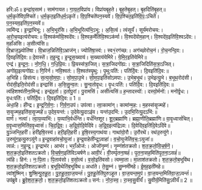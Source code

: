 

  
हरि:ॐ॥ इन्द्रा॑य॒साम॑। साम॑गायत। गा॒य॒त॒विप्रा॑य। विप्रा॑यबृह॒ते। बृ॒ह॒तेबृ॒हत्। बृ॒हदिति॑बृ॒हत्॥ ध॒र्म॒कृते॑विप॒श्चिते॑। ध॒र्म॒कृत॒इति॑ध॒र्म॒ऽकृते॑। वि॒प॒श्चिते॑पन॒स्यवे॑। वि॒प॒श्चित॒इति॑वि॒प॒:ऽचिते॑। प॒न॒स्यव॒इति॑प॒न॒स्यवे॑॥  
त्वमि॑न्द्र। इ॒न्द्रा॒भिभू:। अ॒भि॒भूर॑सि। अ॒भि॒भूरित्य॑भि॒ऽभू:। अ॒सि॒त्वं। त्वंसूर्यं॑। सूर्य॑मरोचय:। अ॒रो॒च॒यइत्य॑रोचय:॥ वि॒श्वक॑र्मावि॒श्वदे॑व:। वि॒श्वक॒र्मेति॑वि॒श्वऽक॑र्मा। वि॒श्वदे॑वोम॒हान्। वि॒श्वदे॑व॒इति॑वि॒श्वऽदे॑व:। म॒हाँअ॑सि। अ॒सीत्य॑सि॥  
वि॒भ्राज॒ञ्ज्योति॑षा। वि॒भ्राज॒न्निति॑वि॒ऽभ्राज॑न्। ज्योति॑षा॒स्व॑:। स्व१॒॑रग॑च्छ:। अग॑च्छोरोच॒नं। रो॒च॒नन्दि॒व:। दि॒वइति॑दि॒व:॥ दे॒वास्ते॑। त॒इ॒न्द्र॒। इ॒न्द्र॒स॒ख्याय॑। स॒ख्याय॑येमिरे। ये॒मि॒र॒इति॑येमिरे॥  
एन्द्र॑। इ॒न्द्र॒न॒:। नो॒ग॒धि॒। ग॒धि॒प्रि॒य:। प्रि॒यस्स॑त्रा॒जित्। स॒त्रा॒जिदगो॑ह्य:। स॒त्रा॒जिदिति॑स॒त्रा॒ऽजित्। अगो॑ह्य॒इत्यगो॑ह्य:॥ गि॒रिर्न। नवि॒श्वत॑:। वि॒श्वत॑स्पृ॒थु:। पृ॒थु:पति॑:। पति॑र्दि॒व:। दि॒वइति॑दि॒व:॥  
अ॒भिहि। हिस॑त्य। स॒त्य॒सो॒म॒पा॒:। सो॒म॒पा॒उ॒भे। सो॒म॒पा॒इति॑सोऽमपा:। उ॒भेब॒भूथ॑। उ॒भेइत्यु॒भे। ब॒भूथ॒रोद॑सी। रोद॑सी॒इति॒रोद॑सी॥ इन्द्रासि॑। अ॒सि॒सु॒न्व॒त:। सु॒न्व॒तोवृ॒ध:। वृ॒ध:पति॑:। पति॑र्दि॒व:। दि॒वइति॑दि॒व:॥  
त्वंहिशश्व॑तीना॒मिन्द्र॑। इन्द्र॑द॒र्ता। द॒र्तापु॒रां। पु॒रामसि॑। असीत्यसि॑॥ ह॒न्तादस्यो॑:। दस्यो॒र्मनो॑:। मनो॑र्वृ॒ध:। वृ॒ध:पति॑:। पति॑र्दि॒व:। दि॒वइति॑दि॒व:॥ 1 ॥  
अधा॒हि। ही॑न्द्र। इ॒न्द्र॒गि॒र्व॒ण॒:। गि॒र्व॒ण॒उप॑। उप॑त्वा। त्वा॒कामा॑न्। कामा॑न्म॒ह:। म॒हस्स॑सृ॒ज्महे॑। स॒सृ॒ज्मह॒इति॑स॒सृ॒ज्महे॑॥ उ॒देव॒यन्त॑:। उ॒देवेत्यु॒दाऽइ॑व। यन्त॑उ॒दभि॑:। उ॒दभि॒रित्यु॒दऽभि॑:॥  
वार्ण। नत्वा॑। त्वा॒य॒व्याभि॑:। य॒व्याभि॒र्वर्ध॑न्ति। वर्ध॑न्तिशूर। शू॒र॒ब्रह्मा॑णि। ब्रह्मा॒णीति॒ब्रह्मा॑णि॥ वा॒वृ॒ध्वासं॑चित्। व॒वृ॒ध्वास॒मिति॑व॒वृ॒ध्वासं॑। चि॒द॒द्रि॒व॒:। अ॒द्रि॒वो॒दि॒वेदि॑वे। अ॒द्रि॒व॒इत्य॑द्रिऽव:। दि॒वेदि॑व॒इति॑दि॒वेऽदि॑वे॥  
यु॒ञ्जन्ति॒हरी॑। हरी॑इषि॒रस्य॑। हरी॒इति॒हरी॑। इ॒षि॒रस्य॒गाथ॑या। गाथा॑यो॒रौ। उ॒रौरथे॑। रथ॑उ॒रुयु॑गे। उ॒रुयु॑ग॒इत्यु॒रुऽयु॑गे॥ इ॒न्द्र॒वाहा॑वचो॒युजा॑। इ॒न्द्र॒वाहेती॑न्द्र॒ऽवाहा॑। व॒चो॒युजेति॑व॒च॒:ऽयुजा॑॥  
त्वन्न॑:। न॒इ॒न्द्र॒। इ॒न्द्राभ॑र। आभ॑र। भराँ॒ओज॑:। ओजो॑नृ॒म्णं। नृ॒म्णंश॑तक्रतो। श॒त॒क्र॒तो॒वि॒च॒र्ष॒णॆ॒। श॒त॒क्र॒तो॒इति॑शतऽक्रतो। वि॒च॒र्ष॒ण॒इति॑विऽचर्षणे॥ आवी॒रं। वी॒रम्पृ॑तना॒षहं॑। पृ॒त॒ना॒सह॒मिति॑पृ॒त॒ना॒ऽसहं॑॥  
त्वंहि। हिन॑:। न॒:पि॒ता। पि॒ताव॑सो। व॒सो॒त्वं। व॒सो॒इति॑वसो। त्वम्मा॒ता। मा॒ताश॑तक्रतो। श॒त॒क्र॒तो॒ब॒भूवि॑थ। श॒त॒क्र॒तो॒इति॑शतऽक्रतो। ब॒भूवि॒थेति॑ब॒भूवि॑थ॥ अधा॑ते। ते॒सु॒म्नं। सु॒म्नमी॑महे। ई॒म॒ह॒इती॑महे॥  
त्वांशु॑ष्मिन्। शु॒ष्मि॒न्पु॒रु॒हू॒त॒। पु॒रु॒हू॒त॒वा॒ज॒यन्तं॑। पु॒रु॒हू॒तेति॑पुरुऽहूत। वा॒ज॒यन्त॒मुप॑। वा॒ज॒यन्त॒मिति॑वा॒ज॒ऽयन्तं॑। उप॑ब्रुवे। ब्रु॒वे॒श॒त॒क्र॒तो॒। श॒त॒क्र॒तो॒इति॑शतऽक्रतो॥ सन॑:। नो॒रा॒स्व॒। रा॒स्व॒सु॒वीर्यं॑। सु॒वीर्य॒मिति॑सु॒ऽवीर्यं॑॥ 2 ॥  
